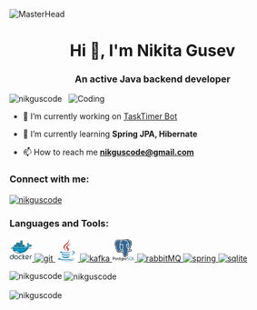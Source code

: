 ![MasterHead](https://i.pinimg.com/originals/37/4a/9c/374a9ce6182b7a8aafd8c6ea6b698ff3.gif)
<h1 align="center">Hi 👋, I'm Nikita Gusev</h1>
<h3 align="center">An active Java backend developer</h3>
<img align="right" alt="Coding" width="400" src="https://i.pinimg.com/originals/f5/1c/60/f51c60112154d8fb8e5286b4caaf4627.gif">

<p align="left"> <img src="https://komarev.com/ghpvc/?username=nikguscode&label=Profile%20views&color=0e75b6&style=flat" alt="nikguscode" /> </p>

- 🔭 I’m currently working on [TaskTimer Bot](https://github.com/nikguscode/TaskTimer)

- 🌱 I’m currently learning **Spring JPA, Hibernate**

- 📫 How to reach me **nikguscode@gmail.com**

<h3 align="left">Connect with me:</h3>
<p align="left">
<a href="https://www.leetcode.com/nikguscode" target="blank"><img align="center" src="https://raw.githubusercontent.com/rahuldkjain/github-profile-readme-generator/master/src/images/icons/Social/leet-code.svg" alt="nikguscode" height="30" width="40" /></a>
</p>

<h3 align="left">Languages and Tools:</h3>
<p align="left"> <a href="https://www.docker.com/" target="_blank" rel="noreferrer"> <img src="https://raw.githubusercontent.com/devicons/devicon/master/icons/docker/docker-original-wordmark.svg" alt="docker" width="40" height="40"/> </a> <a href="https://git-scm.com/" target="_blank" rel="noreferrer"> <img src="https://www.vectorlogo.zone/logos/git-scm/git-scm-icon.svg" alt="git" width="40" height="40"/> </a> <a href="https://www.java.com" target="_blank" rel="noreferrer"> <img src="https://raw.githubusercontent.com/devicons/devicon/master/icons/java/java-original.svg" alt="java" width="40" height="40"/> </a> <a href="https://kafka.apache.org/" target="_blank" rel="noreferrer"> <img src="https://www.vectorlogo.zone/logos/apache_kafka/apache_kafka-icon.svg" alt="kafka" width="40" height="40"/> </a> <a href="https://www.postgresql.org" target="_blank" rel="noreferrer"> <img src="https://raw.githubusercontent.com/devicons/devicon/master/icons/postgresql/postgresql-original-wordmark.svg" alt="postgresql" width="40" height="40"/> </a> <a href="https://www.rabbitmq.com" target="_blank" rel="noreferrer"> <img src="https://www.vectorlogo.zone/logos/rabbitmq/rabbitmq-icon.svg" alt="rabbitMQ" width="40" height="40"/> </a> <a href="https://spring.io/" target="_blank" rel="noreferrer"> <img src="https://www.vectorlogo.zone/logos/springio/springio-icon.svg" alt="spring" width="40" height="40"/> </a> <a href="https://www.sqlite.org/" target="_blank" rel="noreferrer"> <img src="https://www.vectorlogo.zone/logos/sqlite/sqlite-icon.svg" alt="sqlite" width="40" height="40"/> </a> </p>

<p><img align="left" src="https://github-readme-stats.vercel.app/api/top-langs?username=nikguscode&show_icons=true&locale=en&layout=compact" alt="nikguscode" /></p>

<p>&nbsp;<img align="center" src="https://github-readme-stats.vercel.app/api?username=nikguscode&show_icons=true&locale=en" alt="nikguscode" /></p>

<p><img align="center" src="https://github-readme-streak-stats.herokuapp.com/?user=nikguscode&" alt="nikguscode" /></p>
